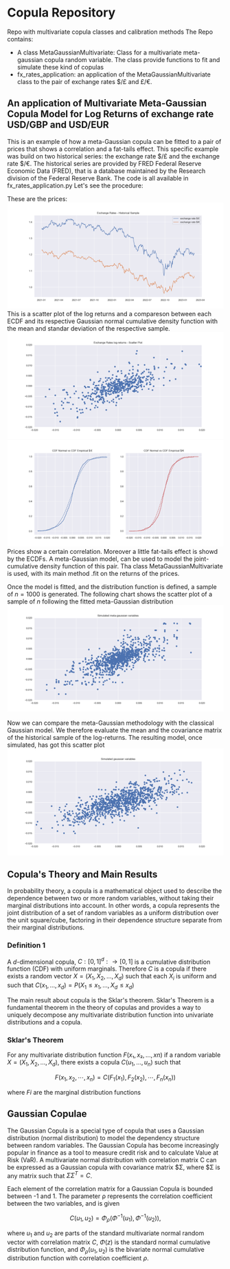 # Copula Repository
Repo with multivariate copula classes and calibration methods
The Repo contains:
- A class MetaGaussianMultivariate: Class for a multivariate meta-gaussian copula random variable. The class provide functions to fit and 
    simulate these kind of copulas
- fx_rates_application: an application of the MetaGaussianMultivariate class to the pair of 
exchange rates $/£ and £/€.
## An application of Multivariate Meta-Gaussian Copula Model for Log Returns of exchange rate USD/GBP and USD/EUR
This is an example of how a meta-Gaussian copula can be fitted to a pair of prices that shows
a correlation and a fat-tails effect. This specific example was build on two 
historical series: the exchange rate $/£ and the exchange rate $/€. The historical series 
are provided by FRED Federal Reserve Economic Data (FRED), that is a database maintained by 
the Research division of the Federal Reserve Bank. The code is all available in fx_rates_application.py
Let's see the procedure:

These are the prices:
![alt text](https://github.com/lorenzo7741/copula/blob/pp/plot/rates_hist.png?raw=true)
This is a scatter plot of the log returns and a compareson between each ECDF and its
 respective Gaussian normal cumulative density function with the mean and standar
  deviation of the respective sample.
![alt text](https://github.com/lorenzo7741/copula/blob/pp/plot/rates_hist_scatter.png?raw=true)
![alt text](https://github.com/lorenzo7741/copula/blob/pp/plot/ecdf_vs_gaussian.png?raw=true)
Prices show a certain correlation. Moreover a little
fat-tails effect is showd by the ECDFs. A meta-Gaussian model, can be used to model the 
joint-cumulative density function of this pair. Tha class MetaGaussianMultivariate is used, 
with its main method .fit on the returns of the prices. 

Once the model is fitted, and the distribution function is defined, a sample
of $n=1000$ is generated. The following chart shows the scatter plot of a sample of $n$ 
following the fitted meta-Gaussian distribution
![alt text](https://github.com/lorenzo7741/copula/blob/pp/plot/sim_copula_scatter.png?raw=true)

Now we can compare the meta-Gaussian methodology with the classical Gaussian model. We therefore 
evaluate the mean and the covariance matrix of the historical sample of the log-returns. 
The resulting model, once simulated, has got this scatter plot 
![alt text](https://github.com/lorenzo7741/copula/blob/pp/plot/sim_gaussian_scatter.png?raw=true)


## Copula's Theory and Main Results

In probability theory, a copula is a mathematical object used to 
describe the dependence between two or more random variables, without taking their 
marginal distributions into account. In other words, a copula represents the joint 
distribution of a set of random variables as a uniform distribution over the unit 
square/cube, factoring in their dependence structure separate from their marginal 
distributions.

### Definition 1
A $d$-dimensional copula, $C : [0, 1]^d : → [0, 1]$ is a cumulative distribution function (CDF) with
uniform marginals. Therefore $C$ is a copula if there exists a random vector 
$X = (X_1, X_2, ..., X_d)$ such that each $X_i$ is uniform and such that
$C(x_1,...,x_d) = P(X_1\leq x_1,..., X_d\leq x_d)$

The main result about copula is the Sklar's theorem. Sklar's Theorem is a fundamental 
theorem in the theory of copulas and provides a way to uniquely decompose any multivariate
 distribution function into univariate distributions and a copula.

### Sklar's Theorem
For any multivariate distribution function $F(x₁, x₂, ..., xn)$ if a random variable 
$X = (X_1, X_2, ..., X_d)$, there exists a copula $C(u_1, ..., u_n)$ such that

```math
F(x_1, x_2, \cdots, x_n) = C(F_1(x_1), F_2(x_2), \cdots, F_n(x_n))
```

where $Fi$ are the marginal distribution functions
## Gaussian Copulae

The Gaussian Copula is a special type of copula that uses a Gaussian distribution 
(normal distribution) to model the dependency structure between random variables.
 The Gaussian Copula has become increasingly popular in finance as a tool to measure 
 credit risk and to calculate Value at Risk (VaR). A multivariate normal distribution 
 with correlation matrix C can be expressed as a Gaussian copula with covariance
  matrix $Σ, where $Σ is any matrix such that $ΣΣ^T = C$.

Each element of the correlation matrix for a Gaussian Copula is bounded between -1 and 1. The parameter ρ represents the correlation coefficient between the two variables, and is given

```math
C(u_1, u_2) = \Phi_{\rho}\Big(\Phi^{-1}(u_1),\Phi^{-1}(u_2)\Big),
```
where $u_1$ and $u_2$ are parts of the standard multivariate normal random vector with correlation matrix $C$, $\Phi(z)$ is the standard
normal cumulative distribution function, and $\Phi _\rho(u_1,u_2)$ is the bivariate normal cumulative distribution
function with correlation coefficient $\rho$.
